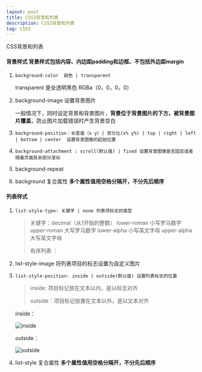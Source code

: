 ```yaml
---
layout: post
title: CSS3背景和列表
description: CSS3背景和列表
tag: CSS3
---
```


CSS背景和列表

#### 背景样式   背景样式包括内容、内边距padding和边框、不包括外边距margin

1. `background-color  颜色 | transparent `

   transparent 是全透明黑色 RGBa（0，0，0，0）

2. background-image 设置背景图片

   一般情况下，同时设定背景和背景图片，**背景位于背景图片的下方，被背景图片覆盖**，防止图片加载错误时产生背景空白

3. `background-position：长度值（x y）| 百分比(x% y%) | top | right | left | bottom | center  设置背景图像的起始位置`

4. `background-attachment : scroll(默认值) | fixed 设置背景图像是否固定或者随着页面其余部分滚动`

5. background-repeat 

6. background 复合属性 **多个属性值用空格分隔开，不分先后顺序**

#### 列表样式

1. `list-style-type: 关键字 | none 列表项标志的类型`

   > 关键字：decimal（从1开始的整数） lower-roman 小写罗马数字 upper-roman 大写罗马数字   lower-alpha 小写英文字母 upper-alpha 大写英文字母
   >
   > 有序列表 ：

2. list-style-image 将列表项目的标志设置为自定义图片

3. `list-style-position: inside | outside(默认值) 设置列表标志的位置`

   > inside: 项目标记放在文本以内，是以标志对齐
   >
   > outside：项目标记放置在文本以外，是以文本对齐

   inside：

   ![inside](/images/CSS1.PNG)

   outside：

   ![outside](/images/CSS2.PNG)

4. list-style 复合属性 **多个属性值用空格分隔开，不分先后顺序**